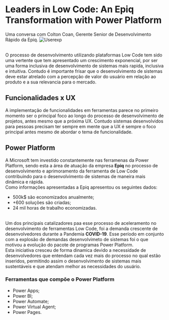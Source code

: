 # Leaders in Low Code: An Epiq Transformation with Power Platform
Uma conversa com Colton Coan, Gerente Senior de Desenvolvimento Rápido da Epiq.
![Userexp](https://images.unsplash.com/photo-1516321497487-e288fb19713f?q=80&w=2070&auto=format&fit=crop&ixlib=rb-4.0.3&ixid=M3wxMjA3fDB8MHxwaG90by1wYWdlfHx8fGVufDB8fHx8fA%3D%3D)

<br> O processo de desenvolvimento utilizando plataformas Low Code tem sido uma vertente que tem apresentado um crescimento exponencial, por ser uma forma inclusiva de desenvolvimento de sistemas mais rapida, inclusiva e intuitiva. Contudo é importante frisar que o desenvolvimento de sistemas deve estar atrelado com a percepção de valor do usuário em relação ao produto e a sua relevancia para o mercado.
## Funcionalidades x UX
A implementação de funcionalidades em ferramentas parece no primeiro momento ser o principal foco ao longo do processo de desenvolvimento de projetos, antes mesmo que a próxima UX. Contudo sistemas desenvolvidos para pessoas precisam ter sempre em mente que a UX é sempre o foco principal antes mesmo de abordar o tema de funcionalidade.

## Power Platform
A Microsoft tem investido constantemente nas ferramenas da Power Platform, sendo esta a área de atuação da empresa **Epiq**  no processo de desenvolvimento e aprimoramento da ferramenta de Low Code contribuindo para o desenvolvimento de sistemas de maneira mais dinâmica e rápida.
<br> Como informações apresentadas a Epiq apresentou os seguintes dados:
- 500k$ são economizados anualmente;
- +600 soluções são criadas;
- 24 mil horas de trabalho economizadas.

<br> Um dos principais catalizadores paa esse processo de aceleramento no desenvolvimento de ferramentas Low Code, foi a demanda crescente de desenvolvedores durante a Pandemia **COVID-19**. Esse período em conjunto com a explosão de demandas desenvolvimeto de sistemas foi o que motivou a evolução do pacote de programas Power Platform.
<br> Esta iniciativa cresceu de forma dinamica devido a necessidade de desenvolvedores que entendam cada vez mais do processo no qual estão inseridos, permitindo assim o desenvolvimento de sistemas mais sustentáveis e que atendam melhor as necessidades do usuário.
### Ferramentas que compõe o Power Platform
- Power Apps;
- Power BI;
- Power Automate;
- Power Virtual Agent;
- Power Pages.

